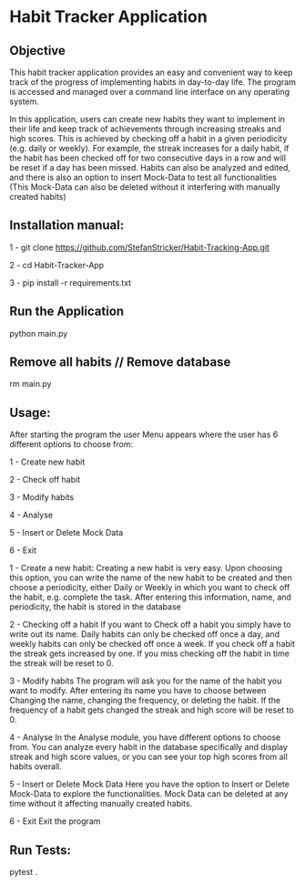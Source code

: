 # Habit Tracker Application 

## Objective
This habit tracker application provides an easy and convenient way to keep track of the progress of implementing habits in day-to-day life. The program is accessed and managed over a command line interface on any operating system. 

In this application, users can create new habits they want to implement in their life and keep track of achievements through increasing streaks and high scores. This is achieved by checking off a habit in a given periodicity (e.g. daily or weekly). For example, the streak increases for a daily habit, if the habit has been checked off for two consecutive days in a row and will be reset if a day has been missed. Habits can also be analyzed and edited, and there is also an option to insert Mock-Data to test all functionalities (This Mock-Data can also be deleted without it interfering with manually created habits)

## Installation manual:

1 - git clone https://github.com/StefanStricker/Habit-Tracking-App.git

2 - cd Habit-Tracker-App

3 - pip install -r requirements.txt

## Run the Application
python main.py

## Remove all habits // Remove database
rm main.py

## Usage:
After starting the program the user Menu appears where the user has 6 different options to choose from:

1 - Create new habit

2 - Check off habit

3 - Modify habits

4 - Analyse

5 - Insert or Delete Mock Data

6 - Exit


1 - Create a new habit:
Creating a new habit is very easy. Upon choosing this option, you can write the name of the new habit to be created and then choose a periodicity, either Daily or Weekly in which you want to check off the habit, e.g. complete the task. After entering this information, name, and periodicity, the habit is stored in the database

2 - Checking off a habit
If you want to Check off a habit you simply have to write out its name. Daily habits can only be checked off once a day, and weekly habits can only be checked off once a week. If you check off a habit the streak gets increased by one. If you miss checking off the habit in time the streak will be reset to 0.

3 - Modify habits
The program will ask you for the name of the habit you want to modify. After entering its name you have to choose between Changing the name, changing the frequency, or deleting the habit. If the frequency of a habit gets changed the streak and high score will be reset to 0.

4 - Analyse
In the Analyse module, you have different options to choose from. You can analyze every habit in the database specifically and display streak and high score values, or you can see your top high scores from all habits overall.

5 - Insert or Delete Mock Data
Here you have the option to Insert or Delete Mock-Data to explore the functionalities. Mock Data can be deleted at any time without it affecting manually created habits.

6 - Exit
Exit the program

## Run Tests:
pytest .
